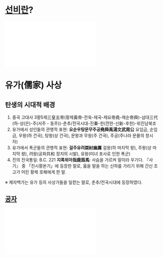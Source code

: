 # [선비란](선비란.md)?
![선비란](선비란.md)
# 유가(儒家) 사상
## 탄생의 시대적 배경
1. 중국 고대사 
   3황5제三皇五帝(황제黃帝-전욱-제곡-제요帝堯-제순帝舜)-삼대三代(하-상(은)-주(서주 - 동주))-춘추/전국시대-진秦-한(전한-신新-후한)-위진남북조
2. 유가에서 성인들의 관행적 표현: **요순우탕문무주공堯舜禹湯文武周公**
   요임금, 순임금, 우왕(하 건국), 탕왕(상 건국), 문왕과 무왕(주 건국), 주공(주나라 문물의 창시자)
3. 유가에서 폭군들의 관행적 표현: **걸주유려桀紂幽厲**
   걸왕(하 마지막 왕), 주왕(상 마지막 왕), 려왕(공화共和 정치의 시발), 유왕(미녀 포사로 인한 폭군)
4. 진의 전국통일: B.C. 221 
   **지록위마指鹿爲馬**: 사슴을 가르켜 말이라 우기다. 『사기』 중 「진시황본기」에 등장한 말로, 옳을 말을 하는 신하를 가리기 위해 간신 조고가 어린 황제 호해에게 한 말.

 ※ 제자백가는 유가 등의 사상가들을 일컫는 말로, 춘추/전국시대에 등장하였다. 
## [공자](공자.md)
![공자](공자.md)